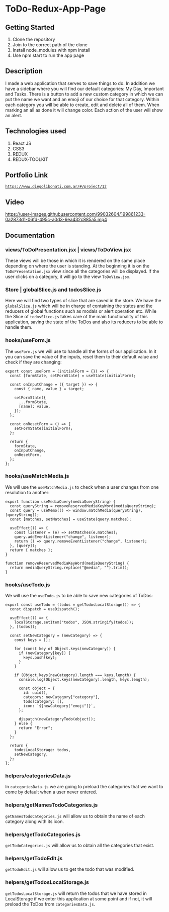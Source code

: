 # ToDo-Redux-App-Page

## Getting Started

1. Clone the repository
2. Join to the correct path of the clone
3. Install node_modules with npm install
4. Use npm start to run the app page

## Description

I made a web application that serves to save things to do. In addition we have a sidebar where you will find our default categories: My Day, Important and Tasks. There is a button to add a new custom category in which we can put the name we want and an emoji of our choice for that category. Within each category you will be able to create, edit and delete all of them. When marking an all as done it will change color. Each action of the user will show an alert.

## Technologies used

1. React JS
2. CSS3
3. REDUX
4. REDUX-TOOLKIT

## Portfolio Link

[`https://www.diegolibonati.com.ar/#/project/12`](https://www.diegolibonati.com.ar/#/project/12)

## Video

https://user-images.githubusercontent.com/99032604/199861233-0a2873d1-06fd-495c-a0d3-6ea432c885a5.mp4

## Documentation

### views/ToDoPresentation.jsx | views/ToDoView.jsx

These views will be those in which it is rendered on the same place depending on where the user is standing. At the beginning it is on the `ToDoPresentation.jsx` view since all the categories will be displayed. If the user clicks on a category, it will go to the view `ToDoView.jsx`.

### Store | globalSlice.js and todosSlice.js

Here we will find two types of slice that are saved in the store. We have the `globalSlice.js` which will be in charge of containing the states and the reducers of global functions such as modals or alert operation etc. While the Slice of `todosSlice.js` takes care of the main functionality of this application, saving the state of the ToDos and also its reducers to be able to handle them.

### hooks/useForm.js

The `useForm.js` we will use to handle all the forms of our application. In it you can save the value of the inputs, reset them to their default value and check if they are changing:

```
export const useForm = (initialForm = {}) => {
  const [formState, setFormState] = useState(initialForm);

  const onInputChange = ({ target }) => {
    const { name, value } = target;

    setFormState({
      ...formState,
      [name]: value,
    });
  };

  const onResetForm = () => {
    setFormState(initialForm);
  };

  return {
    formState,
    onInputChange,
    onResetForm,
  };
};
```

### hooks/useMatchMedia.js

We will use the `useMatchMedia.js` to check when a user changes from one resolution to another:

```
export function useMediaQuery(mediaQueryString) {
  const queryString = removeReservedMediaKeyWord(mediaQueryString);
  const query = useMemo(() => window.matchMedia(queryString), [queryString]);
  const [matches, setMatches] = useState(query.matches);

  useEffect(() => {
    const listener = (e) => setMatches(e.matches);
    query.addEventListener("change", listener);
    return () => query.removeEventListener("change", listener);
  }, [query]);
  return { matches };
}

function removeReservedMediaKeyWord(mediaQueryString) {
  return mediaQueryString.replace("@media", "").trim();
}
```

### hooks/useTodo.js

We will use the `useTodo.js` to be able to save new categories of ToDos:

```
export const useTodo = (todos = getTodosLocalStorage()) => {
  const dispatch = useDispatch();

  useEffect(() => {
    localStorage.setItem("todos", JSON.stringify(todos));
  }, [todos]);

  const setNewCategory = (newCategory) => {
    const keys = [];

    for (const key of Object.keys(newCategory)) {
      if (newCategory[key]) {
        keys.push(key);
      }
    }

    if (Object.keys(newCategory).length === keys.length) {
      console.log(Object.keys(newCategory).length, keys.length);

      const object = {
        id: uuid(),
        category: newCategory["category"],
        todosCategory: [],
        icon: `${newCategory["emoji"]}`,
      };

      dispatch(newCategoryTodo(object));
    } else {
      return "Error";
    }
  };

  return {
    todosLocalStorage: todos,
    setNewCategory,
  };
};

```

### helpers/categoriesData.js

In `categoriesData.js` we are going to preload the categories that we want to come by default when a user never entered.

### helpers/getNamesTodoCategories.js

`getNamesTodoCategories.js` will allow us to obtain the name of each category along with its icon.

### helpers/getTodoCategories.js

`getTodoCategories.js` will allow us to obtain all the categories that exist.

### helpers/getTodoEdit.js

`getTodoEdit.js` will allow us to get the todo that was modified.

### helpers/getTodosLocalStorage.js

`getTodosLocalStorage.js` will return the todos that we have stored in LocalStorage if we enter this application at some point and if not, it will preload the ToDos from `categoriesData.js`.
